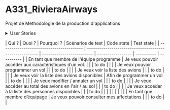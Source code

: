 # A331_RivieraAirways
Projet de Methodologie de la production d'applications

<details>
<summary>User Stories</sumary>
<p>
| Qui ?                                    | Quoi ?                                                 | Pourquoi ?                | Scénarios de test | Code state | Test state |
| ---------------------------------------- | ------------------------------------------------------ | ------------------------- | ----------------- | ---------- | ---------- |
| En tant que membre de l'équipe programme | Je veux pouvoir accéder aux caractéristiques d’un vol. |                           |                   | to do      |            |
|                                          | Je veux pouvoir programmer un vol                      |                           |                   | to do      |            |
|                                          | Je veux voir la liste des avions                       |                           |                   | to do      |            |
|                                          | Je veux voir la liste des avions disponibles           | Afin de programmer un vol |                   | to do      |            |
|                                          | Je veux modifier / annuler un vol                      |                           |                   | to do      |            |
|                                          | Je veux accéder au total des avions en l'air / au sol  |                           |                   | to do      |            |
|                                          | Je veux accéder à la liste des personnes disponibles   |                           |                   | to do      |            |
|                                          |                                                        |                           |                   |            |            |
| En tant que membre d’équipage            | Je veux pouvoir consulter mes affectations             |                           |                   | to do      |            | 
</p>
</details>
